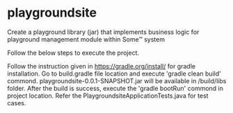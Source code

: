 # playgroundsite
Create a playground library (jar) that implements business logic for playground management module within Some™ system

Follow the below steps to execute the project.

Follow the instruction given in https://gradle.org/install/ for gradle installation.
Go to build.gradle file location and execute 'gradle clean build' commond.
playgroundsite-0.0.1-SNAPSHOT.jar will be available in /build/libs folder.
After the build is success, execute the 'gradle bootRun' commond in project location.
Refer the PlaygroundsiteApplicationTests.java for test cases.
